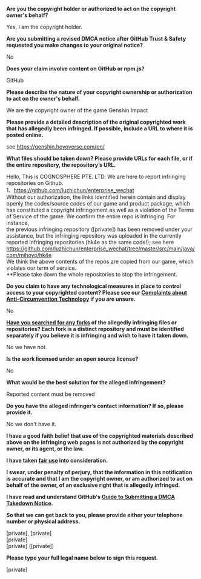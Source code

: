 **Are you the copyright holder or authorized to act on the copyright owner's behalf?**

Yes, I am the copyright holder.

**Are you submitting a revised DMCA notice after GitHub Trust & Safety requested you make changes to your original notice?**

No

**Does your claim involve content on GitHub or npm.js?**

GitHub

**Please describe the nature of your copyright ownership or authorization to act on the owner's behalf.**

We are the copyright owner of the game Genshin Impact

**Please provide a detailed description of the original copyrighted work that has allegedly been infringed. If possible, include a URL to where it is posted online.**

see https://genshin.hoyoverse.com/en/

**What files should be taken down? Please provide URLs for each file, or if the entire repository, the repository’s URL.**

Hello, This is COGNOSPHERE PTE. LTD. We are here to report infringing repositories on Github.  
1、https://github.com/luzhichun/enterprise_wechat  
Without our authorization, the links identified herein contain and display openly the codes/source codes of our game and product package, which has constituted a copyright infringement as well as a violation of the Terms of Service of the game. We confirm the entire repo is infringing. For instance,  
the previous infringing repository ([private]) has been removed under your assistance, but the infringing repository was uploaded in the currently reported infringing repositories (hk4e as the same code!); see here https://github.com/luzhichun/enterprise_wechat/tree/master/src/main/java/com/mihoyo/hk4e  
We think the above contents of the repos are copied from our game, which violates our term of service.  
**Please take down the whole repositories to stop the infringement.

**Do you claim to have any technological measures in place to control access to your copyrighted content? Please see our <a href="https://docs.github.com/articles/guide-to-submitting-a-dmca-takedown-notice#complaints-about-anti-circumvention-technology">Complaints about Anti-Circumvention Technology</a> if you are unsure.**

No

**<a href="https://docs.github.com/articles/dmca-takedown-policy#b-what-about-forks-or-whats-a-fork">Have you searched for any forks</a> of the allegedly infringing files or repositories? Each fork is a distinct repository and must be identified separately if you believe it is infringing and wish to have it taken down.**

No we have not.

**Is the work licensed under an open source license?**

No

**What would be the best solution for the alleged infringement?**

Reported content must be removed

**Do you have the alleged infringer’s contact information? If so, please provide it.**

No we don't have it.

**I have a good faith belief that use of the copyrighted materials described above on the infringing web pages is not authorized by the copyright owner, or its agent, or the law.**

**I have taken <a href="https://www.lumendatabase.org/topics/22">fair use</a> into consideration.**

**I swear, under penalty of perjury, that the information in this notification is accurate and that I am the copyright owner, or am authorized to act on behalf of the owner, of an exclusive right that is allegedly infringed.**

**I have read and understand GitHub's <a href="https://docs.github.com/articles/guide-to-submitting-a-dmca-takedown-notice/">Guide to Submitting a DMCA Takedown Notice</a>.**

**So that we can get back to you, please provide either your telephone number or physical address.**

[private], [private]  
[private]  
[private] ([private])

**Please type your full legal name below to sign this request.**

[private]

